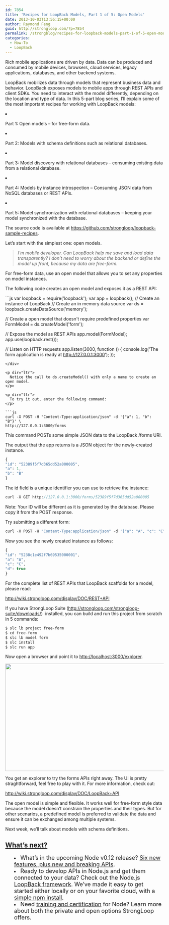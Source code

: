 ```yaml
---
id: 7854
title: 'Recipes for LoopBack Models, Part 1 of 5: Open Models'
date: 2013-10-03T13:56:15+00:00
author: Raymond Feng
guid: http://strongloop.com/?p=7854
permalink: /strongblog/recipes-for-loopback-models-part-1-of-5-open-models/
categories:
  - How-To
  - LoopBack
---
```

<p dir="ltr">
  Rich mobile applications are driven by data. Data can be produced and consumed by mobile devices, browsers, cloud services, legacy applications, databases, and other backend systems.
</p>

<p dir="ltr">
  LoopBack mobilizes data through models that represent business data and behavior. LoopBack exposes models to mobile apps through REST APIs and client SDKs. You need to interact with the model differently, depending on the location and type of data. In this 5-part blog series, I&#8217;ll explain some of the most important recipes for working with LoopBack models:
</p>

<li dir="ltr">
  <p dir="ltr">
    Part 1: Open models &#8211; for free-form data.
  </p>
</li>

<li dir="ltr">
  <p dir="ltr">
    Part 2: Models with schema definitions such as relational databases.
  </p>
</li>

<li dir="ltr">
  <p dir="ltr">
    Part 3: Model discovery with relational databases &#8211; consuming existing data from a relational database.
  </p>
</li>

<li dir="ltr">
  <p dir="ltr">
    Part 4: Models by instance introspection &#8211; Consuming JSON data from NoSQL databases or REST APIs.
  </p>
</li>

<li dir="ltr">
  <p dir="ltr">
    Part 5: Model synchronization with relational databases &#8211; keeping your model synchronized with the database.
  </p>
</li>

<p dir="ltr">
  The source code is available at <a href="https://github.com/strongloop/loopback-sample-recipes">https://github.com/strongloop/loopback-sample-recipes</a>.
</p>

<p dir="ltr">
  Let&#8217;s start with the simplest one: open models.
</p>

> <p dir="ltr">
>   <em>I&#8217;m mobile developer. Can LoopBack help me save and load data transparently? I don&#8217;t need to worry about the backend or define the model up front, because my data are free-form.</em>
> </p>

<p dir="ltr">
  For free-form data, use an open model that allows you to set any properties on model instances.
</p>

<p dir="ltr">
  The following code creates an open model and exposes it as a REST API:
</p>

<div>
  ```js
var loopback = require('loopback');
var app = loopback(); // Create an instance of LoopBack
// Create an in memory data source
var ds = loopback.createDataSource('memory');

// Create a open model that doesn't require predefined properties
var FormModel = ds.createModel('form');

// Expose the model as REST APIs
app.model(FormModel);
app.use(loopback.rest());

// Listen on HTTP requests
app.listen(3000, function () {
    console.log('The form application is ready at http://127.0.0.1:3000');
});
```
</div>

<p dir="ltr">
  Notice the call to ds.createModel() with only a name to create an open model.
</p>

<p dir="ltr">
  To try it out, enter the following command:
</p>

```js
curl -X POST -H "Content-Type:application/json" -d '{"a": 1, "b": "B"}' \
http://127.0.0.1:3000/forms
```

<p dir="ltr">
  This command POSTs some simple JSON data to the LoopBack /forms URI.
</p>

<p dir="ltr">
  The output that the app returns is a JSON object for the newly-created instance.
</p>

```js
{
"id": "52389f5f7d365dd52a000005",
"a": 1,
"b": "B"
}
```

<p dir="ltr">
  The id field is a unique identifier you can use to retrieve the instance:
</p>

```js
curl -X GET http://127.0.0.1:3000/forms/52389f5f7d365dd52a000005
```

<p dir="ltr">
  Note: Your ID will be different as it is generated by the database. Please copy it from the POST response.
</p>

<p dir="ltr">
  Try submitting a different form:
</p>

```js
curl -X POST -H "Content-Type:application/json" -d '{"a": "A", "c": "C", "d": true}' http://localhost:3000/forms
```

<p dir="ltr">
  Now you see the newly created instance as follows:
</p>

```js
{
"id": "5238c1e492f7b69535000001",
"a": "A",
"c": "C",
"d": true
}
```

<p dir="ltr">
  For the complete list of REST APIs that LoopBack scaffolds for a model, please read:
</p>

<p dir="ltr">
  <a href="http://wiki.strongloop.com/display/DOC/REST+API">http://wiki.strongloop.com/display/DOC/REST+API</a>
</p>

<p dir="ltr">
  If you have StrongLoop Suite (<a href="http://strongloop.com/strongloop-suite/downloads/">http://strongloop.com/strongloop-suite/downloads/</a>)  installed, you can build and run this project from scratch in 5 commands:
</p>

```js
$ slc lb project free-form
$ cd free-form
$ slc lb model form
$ slc install
$ slc run app
```

<p dir="ltr">
  Now open a browser and point it to <a href="http://localhost:3000/explorer">http://localhost:3000/explorer</a>.
</p>

<img alt="" src="https://lh3.googleusercontent.com/DubpOEv_B6ZCmss9RbjtEgTujDu3B2YVgkp9Y_xJJZNfPZdSzwWLHaT4M71yVjqBSQakXoekzcjqDUOcdkuLeG80U3Cc2F2t7bUEOimJYVKWS3NjCn9bVZEY" width="624px;" height="340px;" />

<p dir="ltr">
  You get an explorer to try the forms APIs right away. The UI is pretty straghtforward, feel free to play with it. For more information, check out:
</p>

<p dir="ltr">
  <a href="http://wiki.strongloop.com/display/DOC/LoopBack+API">http://wiki.strongloop.com/display/DOC/LoopBack+API</a>
</p>

<p dir="ltr">
  The open model is simple and flexible. It works well for free-form style data because the model doesn&#8217;t constrain the properties and their types. But for other scenarios, a predefined model is preferred to validate the data and ensure it can be exchanged among multiple systems.
</p>

Next week, we’ll talk about models with schema definitions.

## **[What’s next?](http://strongloop.com/get-started/)**

<li style="margin-left: 2em;">
  <span style="font-size: 18px;">What’s in the upcoming Node v0.12 release? <a href="http://strongloop.com/node-js/whats-new-in-node-js-v0-12/">Six new features, plus new and breaking APIs</a>.</span>
</li>
<li style="margin-left: 2em;">
  <span style="font-size: 18px;">Ready to develop APIs in Node.js and get them connected to your data? Check out the Node.js <a href="http://loopback.io/">LoopBack framework</a>. We’ve made it easy to get started either locally or on your favorite cloud, with a <a href="http://strongloop.com/get-started/">simple npm install</a>.</span>
</li>
<li style="margin-left: 2em;">
  <span style="font-size: 18px;">Need <a href="http://strongloop.com/node-js-support/expertise/"]]>training and certification</a> for Node? Learn more about both the private and open options StrongLoop offers.</span>
</li>